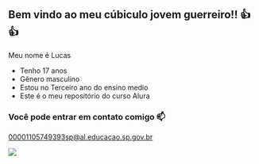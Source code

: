 ## Bem vindo ao meu cúbiculo jovem guerreiro!! 👍👍

Meu nome é Lucas

- Tenho 17 anos
- Gênero masculino
- Estou no Terceiro ano do ensino medio
- Este é o meu repositório do curso Alura

### Você pode entrar em contato comigo 📫

00001105749393sp@al.educacao.sp.gov.br

![](https://media1.tenor.com/m/d4sPgSJml54AAAAC/opihomm-funny.gif)
